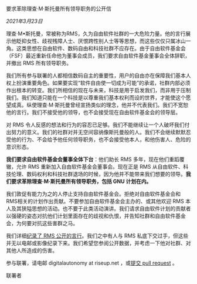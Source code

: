要求革除理查·M·斯托曼所有领导职务的公开信

*2021年3月23日*

理查·M•斯托曼，常被称为RMS，久为自由软件社群的一大危险力量。他的言行展示他眨抑女性、歧视残障人士、厌恨跨性别人士等等思想，而这些仅仅只属冰山一角。这类思想在自由软件、数码自由和科技社群不应存在。由于自由软件基金会（FSF）最近重新任命他为董事会成员，我们要求自由软件基金董事会全体辞职，并撤出 RMS 所有领导职务。

我们所有参与联署的人都相信数码自主的重要性，用户的自由亦在保障我们基本人权上扮演重要角色。如果要实现“软件自由使一切成为可能”的承诺，社群内部必须作出根本的转变。我们所相信的现在与未来，科技是用于启发我们，而非用于压制我们。我们知道只能在一个科技是以尊重我们基本权利而设的世界，才能使这个愿望成真。纵使理查·M·斯托曼曾经宣扬类似的理念，他并不代表我们。我们不宽恕他的言行。我们不接受他的领导，也不会接受现在自由软件基金会的领导层。

对 RMS 令人反感的想法和行为的容忍已足够。我们不能继续让一个人破坏我们付出努力的意义。我们的社群对并无空间容纳像斯托曼般的人。我们不会继续默默忍受他的行为、不会给予他任何领导职务，也不会接受他本人，和他伤害人、危险的意识形态。

**我们要求自由软件基金会董事全体下台**：他们助长 RMS 多年，现在他们重蹈覆辙，允许 RMS 重新加入自由软件基金会董事会。现在正是 RMS 从自由软件、科技伦理、数码权利和科技社群退场的时候，因为他并不能带来我们想要的领导。**我们要求革除理查·M·斯托曼所有领导职务，包括 GNU 计划在内。**

我们敦促有能力为之的人停止支持自由软件基金会。拒绝对自由软件基金会和RMS相关的计划作出贡献。不要参加自由软件基金会主办的、或其他欢迎 RMS 本人及其狭隘思想的活动。也不要于此类活动演讲。我们请求自由软件计划的贡献者以强硬的姿态对抗他们计划里面存在的歧视和仇恨，并告知社群和自由软件基金会，为何要对抗这些害群之马。

我们详细[纪录了 RMS 公开的言行](https://rms-open-letter.github.io/appendix)。我们之中有人与 RMS 私底下交过手，但这些并无以电邮或影像纪录下来。我们希望您参阅公开数据，并考虑一下他对社群、对其他人所造成的伤害。

参与联署，请电邮 digitalautonomy at riseup.net ，或[提交 pull request](https://github.com/rms-open-letter/rms-open-letter.github.io/pulls) 。

联署者
